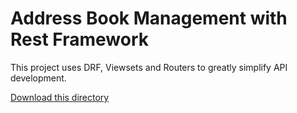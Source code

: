 # Address Book Management with Rest Framework

This project uses DRF, Viewsets and Routers to greatly simplify API development.

[Download this directory](download-directory.github.io?url=https://github.com/pranav-nambiar/address-book-management/tree/main/WithRestFramework)
